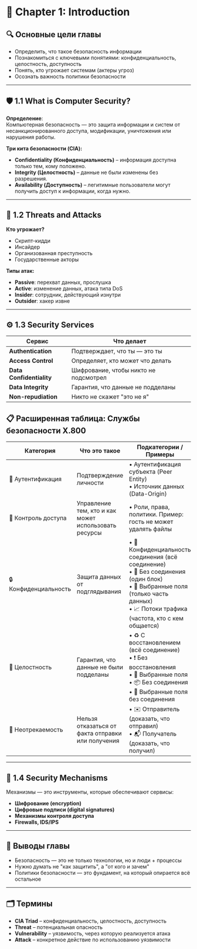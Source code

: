 # 🧩 Chapter 1: Introduction

## 🔍 Основные цели главы

- Определить, что такое безопасность информации
- Познакомиться с ключевыми понятиями: конфиденциальность, целостность, доступность
- Понять, кто угрожает системам (актеры угроз)
- Осознать важность политики безопасности

---

## 🛡️ 1.1 What is Computer Security?

**Определение**:  
Компьютерная безопасность — это защита информации и систем от несанкционированного доступа, модификации, уничтожения или нарушения работы.

**Три кита безопасности (CIA):**
- **Confidentiality (Конфиденциальность)** – информация доступна только тем, кому положено.
- **Integrity (Целостность)** – данные не были изменены без разрешения.
- **Availability (Доступность)** – легитимные пользователи могут получить доступ к информации, когда нужно.

---

## 👥 1.2 Threats and Attacks

**Кто угрожает?**
- Скрипт-кидди
- Инсайдер
- Организованная преступность
- Государственные акторы

**Типы атак:**
- **Passive**: перехват данных, прослушка
- **Active**: изменение данных, атака типа DoS
- **Insider**: сотрудник, действующий изнутри
- **Outsider**: хакер извне

---

## ⚙️ 1.3 Security Services

| Сервис | Что делает |
|--------|------------|
| **Authentication** | Подтверждает, что ты — это ты |
| **Access Control** | Определяет, кто может что делать |
| **Data Confidentiality** | Шифрование, чтобы никто не подсмотрел |
| **Data Integrity** | Гарантия, что данные не подделаны |
| **Non-repudiation** | Никто не скажет "это не я" |

## 📋 Расширенная таблица: Службы безопасности X.800

| Категория            | Что это такое                                                            | Подкатегории / Примеры                                                                 |
|----------------------|--------------------------------------------------------------------------|-----------------------------------------------------------------------------------------|
| 🔐 Аутентификация     | Подтверждение личности                                                  | • Аутентификация субъекта (Peer Entity)<br>• Источник данных (Data-Origin)             |
| 🚪 Контроль доступа   | Управление тем, кто и как может использовать ресурсы                    | • Роли, права, политики. Пример: гость не может удалять файлы                          |
| 🔒 Конфиденциальность | Защита данных от подглядывания                                          | • 📡 Конфиденциальность соединения (всё соединение)<br>• 📄 Без соединения (один блок)<br>• 🧬 Выбранные поля (только часть данных)<br>• 📈 Потоки трафика (частота, кто с кем общается) |
| 🧬 Целостность        | Гарантия, что данные не были подделаны                                  | • ♻️ С восстановлением (всё соединение)<br>• ❗ Без восстановления<br>• 🎯 Выбранные поля<br>• 📦 Без соединения<br>• 🧬 Выбранные поля без соединения |
| 📩 Неотрекаемость     | Нельзя отказаться от факта отправки или получения                       | • ✉️ Отправитель (доказать, что отправил)<br>• 📬 Получатель (доказать, что получил)     |


---

## 🔑 1.4 Security Mechanisms

Механизмы — это инструменты, которые обеспечивают сервисы:

- **Шифрование (encryption)**
- **Цифровые подписи (digital signatures)**
- **Механизмы контроля доступа**
- **Firewalls, IDS/IPS**

---

## 📌 Выводы главы

- Безопасность — это не только технологии, но и люди + процессы
- Нужно думать не "как защитить", а "от кого и зачем"
- Политики безопасности — это фундамент, на который опирается всё остальное

---

## 🗂 Термины

- **CIA Triad** – конфиденциальность, целостность, доступность
- **Threat** – потенциальная опасность
- **Vulnerability** – уязвимость, через которую реализуется атака
- **Attack** – конкретное действие по использованию уязвимости

